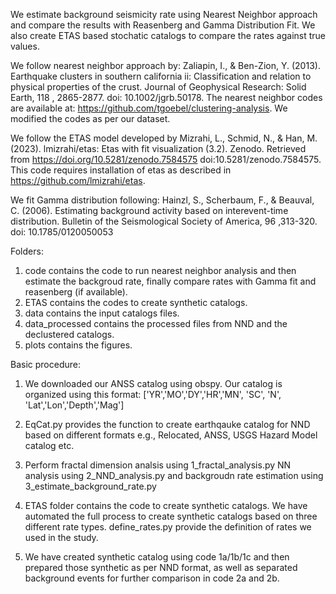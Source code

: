 We estimate background seismicity rate using Nearest Neighbor approach and compare the results with Reasenberg and Gamma Distribution Fit. We also create ETAS based stochatic catalogs to compare the rates against true values. 

We follow nearest neighbor approach by: Zaliapin, I., & Ben-Zion, Y. (2013). Earthquake clusters in southern california ii: Classification and relation to physical properties of the crust. Journal of Geophysical Research: Solid Earth, 118 , 2865-2877. doi: 10.1002/jgrb.50178. The nearest neighbor codes are available at: https://github.com/tgoebel/clustering-analysis. We modified the codes as per our dataset.

We follow the ETAS model developed by Mizrahi, L., Schmid, N., & Han, M. (2023). lmizrahi/etas: Etas with fit visualization (3.2). Zenodo. Retrieved from https://doi.org/10.5281/zenodo.7584575 doi:10.5281/zenodo.7584575. This code requires installation of etas as described in https://github.com/lmizrahi/etas. 

We fit Gamma distribution following: Hainzl, S., Scherbaum, F., & Beauval, C. (2006). Estimating background activity based on interevent-time distribution. Bulletin of the Seismological Society of America, 96 ,313-320. doi: 10.1785/0120050053

Folders:
1. code contains the code to run nearest neighbor analysis and then estimate the backgroud rate, finally compare rates with Gamma fit and reasenberg (if available).
2. ETAS contains the codes to create synthetic catalogs.
3. data contains the input catalogs files.
4. data_processed contains the processed files from NND and the declustered catalogs.
5. plots contains the figures. 

Basic procedure:

1. We downloaded our ANSS catalog using obspy. Our catalog is organized using this format:
['YR','MO','DY','HR','MN', 'SC', 'N', 'Lat','Lon','Depth','Mag']

2. EqCat.py provides the function to create earthqauke catalog for NND based on different formats e.g., Relocated, ANSS, USGS Hazard Model catalog etc. 

3. Perform fractal dimension analsis using 1_fractal_analysis.py NN analysis using 2_NND_analysis.py and backgroudn rate estimation using 3_estimate_background_rate.py

3. ETAS folder contains the code to create synthetic catalogs. We have automated the full process to create synthetic catalogs based on three different rate types. define_rates.py provide the definition of rates we used in the study. 

4. We have created synthetic catalog using code 1a/1b/1c and then prepared those synthetic as per NND format, as well as separated background events for further comparison in code 2a and 2b. 
